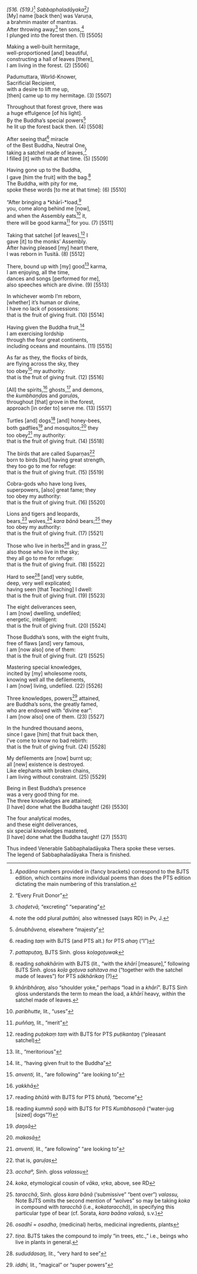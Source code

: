 *\[516. {519.}*[^1] *Sabbaphaladāyaka*[^2]*\]*  
\[My\] name \[back then\] was Varuṇa,  
a brahmin master of mantras.  
After throwing away[^3] ten sons,[^4]  
I plunged into the forest then. (1) \[5505\]

Making a well-built hermitage,  
well-proportioned \[and\] beautiful,  
constructing a hall of leaves \[there\],  
I am living in the forest. (2) \[5506\]

Padumuttara, World-Knower,  
Sacrificial Recipient,  
with a desire to lift me up,  
\[then\] came up to my hermitage. (3) \[5507\]

Throughout that forest grove, there was  
a huge effulgence \[of his light\].  
By the Buddha’s special powers[^5]  
he lit up the forest back then. (4) \[5508\]

After seeing that[^6] miracle  
of the Best Buddha, Neutral One,  
taking a satchel made of leaves,[^7]  
I filled \[it\] with fruit at that time. (5) \[5509\]

Having gone up to the Buddha,  
I gave \[him the fruit\] with the bag.[^8]  
The Buddha, with pity for me,  
spoke these words \[to me at that time\]: (6) \[5510\]

“After bringing a *khārī-*load,[^9]  
you, come along behind me \[now\],  
and when the Assembly eats[^10] it,  
there will be good karma[^11] for you. (7) \[5511\]

Taking that satchel \[of leaves\],[^12] I  
gave \[it\] to the monks’ Assembly.  
After having pleased \[my\] heart there,  
I was reborn in Tusitā. (8) \[5512\]

There, bound up with \[my\] good[^13] karma,  
I am enjoying, all the time,  
dances and songs \[performed for me\],  
also speeches which are divine. (9) \[5513\]

In whichever womb I’m reborn,  
\[whether\] it’s human or divine,  
I have no lack of possessions:  
that is the fruit of giving fruit. (10) \[5514\]

Having given the Buddha fruit,[^14]  
I am exercising lordship  
through the four great continents,  
including oceans and mountains. (11) \[5515\]

As far as they, the flocks of birds,  
are flying across the sky, they  
too obey[^15] my authority:  
that is the fruit of giving fruit. (12) \[5516\]

\[All\] the spirits,[^16] ghosts,[^17] and demons,  
the *kumbhaṇḍa*s and *garuḷa*s,  
throughout \[that\] grove in the forest,  
approach \[in order to\] serve me. (13) \[5517\]

Turtles \[and\] dogs[^18] \[and\] honey-bees,  
both gadflies[^19] and mosquitos;[^20] they  
too obey[^21] my authority:  
that is the fruit of giving fruit. (14) \[5518\]

The birds that are called Suparṇas[^22]  
born to birds \[but\] having great strength,  
they too go to me for refuge:  
that is the fruit of giving fruit. (15) \[5519\]

Cobra-gods who have long lives,  
superpowers, \[also\] great fame; they  
too obey my authority:  
that is the fruit of giving fruit. (16) \[5520\]

Lions and tigers and leopards,  
bears,[^23] wolves,[^24] *kara bānā* bears;[^25] they  
too obey my authority:  
that is the fruit of giving fruit. (17) \[5521\]

Those who live in herbs[^26] and in grass,[^27]  
also those who live in the sky;  
they all go to me for refuge:  
that is the fruit of giving fruit. (18) \[5522\]

Hard to see[^28] \[and\] very subtle,  
deep, very well explicated;  
having seen \[that Teaching\] I dwell:  
that is the fruit of giving fruit. (19) \[5523\]

The eight deliverances seen,  
I am \[now\] dwelling, undefiled;  
energetic, intelligent:  
that is the fruit of giving fruit. (20) \[5524\]

Those Buddha’s sons, with the eight fruits,  
free of flaws \[and\] very famous,  
I am \[now also\] one of them:  
that is the fruit of giving fruit. (21) \[5525\]

Mastering special knowledges,  
incited by \[my\] wholesome roots,  
knowing well all the defilements,  
I am \[now\] living, undefiled. (22) \[5526\]

Three knowledges, powers[^29] attained,  
are Buddha’s sons, the greatly famed,  
who are endowed with “divine ear”:  
I am \[now also\] one of them. (23) \[5527\]

In the hundred thousand aeons,  
since I gave \[him\] that fruit back then,  
I’ve come to know no bad rebirth:  
that is the fruit of giving fruit. (24) \[5528\]

My defilements are \[now\] burnt up;  
all \[new\] existence is destroyed.  
Like elephants with broken chains,  
I am living without constraint. (25) \[5529\]

Being in Best Buddha’s presence  
was a very good thing for me.  
The three knowledges are attained;  
\[I have\] done what the Buddha taught! (26) \[5530\]

The four analytical modes,  
and these eight deliverances,  
six special knowledges mastered,  
\[I have\] done what the Buddha taught! (27) \[5531\]

Thus indeed Venerable Sabbaphaladāyaka Thera spoke these verses.  
The legend of Sabbaphaladāyaka Thera is finished.

[^1]: *Apadāna* numbers provided in {fancy brackets} correspond to the BJTS edition, which contains more individual poems than does the PTS edition dictating the main numbering of this translation.

[^2]: “Every Fruit Donor”

[^3]: *chaḍetvā,* “excreting” “separating”

[^4]: note the odd plural *puttāni,* also witnessed (says RD) in Pv, J.

[^5]: *ānubhāvena,* elsewhere “majesty”

[^6]: reading *taṃ* with BJTS (and PTS alt.) for PTS *ahaŋ* (“I”)

[^7]: *pattapuṭaŋ,* BJTS Sinh. gloss *koḷagoṭuwak*

[^8]: reading *sahakhārim* with BJTS (lit., “with the *khārī* \[measure\],” following BJTS Sinh. gloss *koḷa goṭuva sahitava ma* (“together with the satchel made of leaves”) for PTS *sākhārikaŋ* (?)

[^9]: *khāribhāraŋ,* also “shoulder yoke,” perhaps “load in a *khārī*”. BJTS Sinh gloss understands the term to mean the load, a *khārī* heavy, within the satchel made of leaves.

[^10]: *paribhutte,* lit., “uses”

[^11]: *puññaŋ,* lit., “merit”

[^12]: reading *puṭakaṃ taṃ* with BJTS for PTS *puṭikantaŋ* (“pleasant satchel)

[^13]: lit., “meritorious”

[^14]: lit., “having given fruit to the Buddha”

[^15]: *anventi,* lit., “are following” “are looking to”

[^16]: *yakkhā*

[^17]: reading *bhūtā* with BJTS for PTS *bhutā,* “become”

[^18]: reading *kummā soṇā* with BJTS for PTS *Kumbhasoṇā* (“water-jug \[sized\] dogs”?)

[^19]: *ḍaŋsā*

[^20]: *makasā*

[^21]: *anventi,* lit., “are following” “are looking to”

[^22]: that is, *garuḷas*

[^23]: *acchaº,* Sinh. gloss *valassu*

[^24]: *koka*, etymological cousin of *vāka*, *vṛka*, above, see RD

[^25]: *taracchā*, Sinh. gloss *kara bānā* (‘submissive” “bent over”) *valassu,* Note BJTS omits the second mention of “wolves” so may be taking *koka* in compound with *taracchā* (i.e., *kokataracchā*), in specifying this particular type of bear (cf. Sorata, *kara baāna valasā,* s.v.)

[^26]: *osadhī* = *osadha*, (medicinal) herbs, medicinal ingredients, plants

[^27]: *tiṇa.* BJTS takes the compound to imply “in trees, etc.,” i.e., beings who live in plants in general.

[^28]: *sududdasaŋ,* lit., “very hard to see”

[^29]: *iddhi,* lit., “magical” or “super powers”
